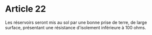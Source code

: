 # Article 22

Les réservoirs seront mis au sol par une bonne prise de terre, de large surface, présentant une résistance d'isolement inférieure à 100 ohms.
